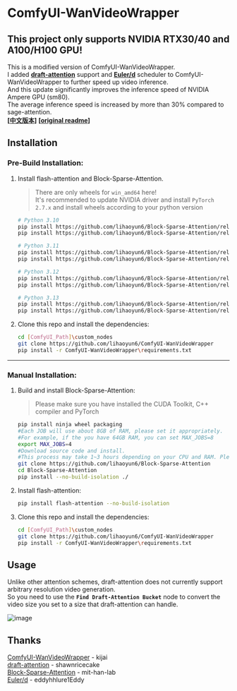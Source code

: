 # ComfyUI-WanVideoWrapper
## This project only supports NVIDIA RTX30/40 and A100/H100 GPU!

This is a modified version of ComfyUI-WanVideoWrapper.  
 I
added **[draft-attention](https://github.com/shawnricecake/draft-attention)** support and **[Euler/d](https://github.com/eddyhhlure1Eddy/Euler-d)** scheduler to ComfyUI-WanVideoWrapper to further speed up video inference.  
And this update significantly improves the inference speed of NVIDIA Ampere GPU (sm80).  
The average inference speed is increased by more than 30% compared to sage-attention.  
**[[中文版本](./readme_zh.md)]** **[[original readme](./original_readme.md)]**  

## Installation

### Pre-Build Installation:    
1. Install flash-attention and Block-Sparse-Attention.   
	> There are only wheels for `win_amd64` here!  
	> It's recommended to update NVIDIA driver and install `PyTorch 2.7.x` and install wheels according to your python version

	```bash
	# Python 3.10
	pip install https://github.com/lihaoyun6/Block-Sparse-Attention/releases/download/v0.0.1/flash_attn-2.8.1+cu128torch2.7cxx11abiFALSE-cp310-cp310-win_amd64.whl
	pip install https://github.com/lihaoyun6/Block-Sparse-Attention/releases/download/v0.0.1/block_sparse_attn-0.0.1+cu128torch2.7cxx11abiFALSE-cp310-cp310-win_amd64.whl
	```
	
	```bash
	# Python 3.11
	pip install https://github.com/lihaoyun6/Block-Sparse-Attention/releases/download/v0.0.1/flash_attn-2.8.1+cu128torch2.7cxx11abiFALSE-cp311-cp311-win_amd64.whl
	pip install https://github.com/lihaoyun6/Block-Sparse-Attention/releases/download/v0.0.1/block_sparse_attn-0.0.1+cu128torch2.7cxx11abiFALSE-cp311-cp311-win_amd64.whl
	```

	```bash
	# Python 3.12
	pip install https://github.com/lihaoyun6/Block-Sparse-Attention/releases/download/v0.0.1/flash_attn-2.8.1+cu128torch2.7cxx11abiFALSE-cp312-cp312-win_amd64.whl
	pip install https://github.com/lihaoyun6/Block-Sparse-Attention/releases/download/v0.0.1/block_sparse_attn-0.0.1+cu128torch2.7cxx11abiFALSE-cp312-cp312-win_amd64.whl
	```

	```bash
	# Python 3.13
	pip install https://github.com/lihaoyun6/Block-Sparse-Attention/releases/download/v0.0.1/flash_attn-2.8.1+cu128torch2.7cxx11abiFALSE-cp313-cp313-win_amd64.whl
	pip install https://github.com/lihaoyun6/Block-Sparse-Attention/releases/download/v0.0.1/block_sparse_attn-0.0.1+cu128torch2.7cxx11abiFALSE-cp313-cp313-win_amd64.whl
	```

2. Clone this repo and install the dependencies:  

	```bash
	cd [ComfyUI_Path]\custom_nodes
	git clone https://github.com/lihaoyun6/ComfyUI-WanVideoWrapper
	pip install -r ComfyUI-WanVideoWrapper\requirements.txt
	```

---

### Manual Installation:
1. Build and install Block-Sparse-Attention:
	> Please make sure you have installed the CUDA Toolkit, C++ compiler and PyTorch  

	```bash
	pip install ninja wheel packaging
	#Each JOB will use about 8GB of RAM, please set it appropriately.
	#For example, if the you have 64GB RAM, you can set MAX_JOBS=8
	export MAX_JOBS=4
	#Download source code and install.
	#This process may take 1~3 hours depending on your CPU and RAM. Please be patient.
	git clone https://github.com/lihaoyun6/Block-Sparse-Attention
	cd Block-Sparse-Attention
	pip install --no-build-isolation ./
	```

2. Install flash-attention:  

	```bash
	pip install flash-attention --no-build-isolation
	```

3. Clone this repo and install the dependencies:  

	```bash
	cd [ComfyUI_Path]\custom_nodes
	git clone https://github.com/lihaoyun6/ComfyUI-WanVideoWrapper
	pip install -r ComfyUI-WanVideoWrapper\requirements.txt
	```

## Usage
Unlike other attention schemes, draft-attention does not currently support arbitrary resolution video generation.  
So you need to use the **`Find Draft-Attention Bucket`** node to convert the video size you set to a size that draft-attention can handle.  

![image](https://github.com/user-attachments/assets/f9a75df1-4843-4b34-ac9b-24e5f6f5602d)

## Thanks
[ComfyUI-WanVideoWrapper](https://github.com/kijai/ComfyUI-WanVideoWrapper) - kijai  
[draft-attention](https://github.com/shawnricecake/draft-attention) - shawnricecake  
[Block-Sparse-Attention](https://github.com/mit-han-lab/Block-Sparse-Attention) - mit-han-lab  
[Euler/d](https://github.com/eddyhhlure1Eddy/Euler-d) - eddyhhlure1Eddy  
